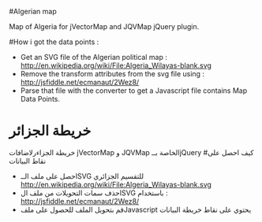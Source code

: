 #Algerian map


Map of Algeria for jVectorMap and JQVMap jQuery plugin.

#How i got the data points :
- Get an SVG file of the Algerian political map : http://en.wikipedia.org/wiki/File:Algeria_Wilayas-blank.svg
- Remove the transform attributes from the svg file using : http://jsfiddle.net/ecmanaut/2Wez8/
- Parse that file with the converter to get a Javascript file contains Map Data Points.



# خريطة الجزائر

خريطة الجزاءرلاضافات jVectorMap و  JQVMap الخاصة بــjQuery
#كيف احصل على نقاط البيانات
 - احصل على ملف الــSVG  للتقسيم الجزائري http://en.wikipedia.org/wiki/File:Algeria_Wilayas-blank.svg 
- احذف سمات التحويلات من ملف الSVG باستخدام : http://jsfiddle.net/ecmanaut/2Wez8/ 
- قم بتحويل الملف  للحصول على ملفJavascript  يحتوي على نقاط خريطة البيانات 




